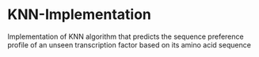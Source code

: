 # KNN-Implementation
Implementation of KNN algorithm that predicts the sequence preference profile of an unseen transcription factor based on its amino acid sequence
